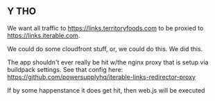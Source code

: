 ## Y THO
We want all traffic to https://links.territoryfoods.com to be proxied to
https://links.iterable.com.

We could do some cloudfront stuff, or, we could do this. We did this.

The app shouldn't ever really be hit w/the nginx proxy that is setup via
buildpack settings. See that config here:
https://github.com/powersupplyhq/iterable-links-redirector-proxy

If by some happenstance it does get hit, then web.js will be executed
